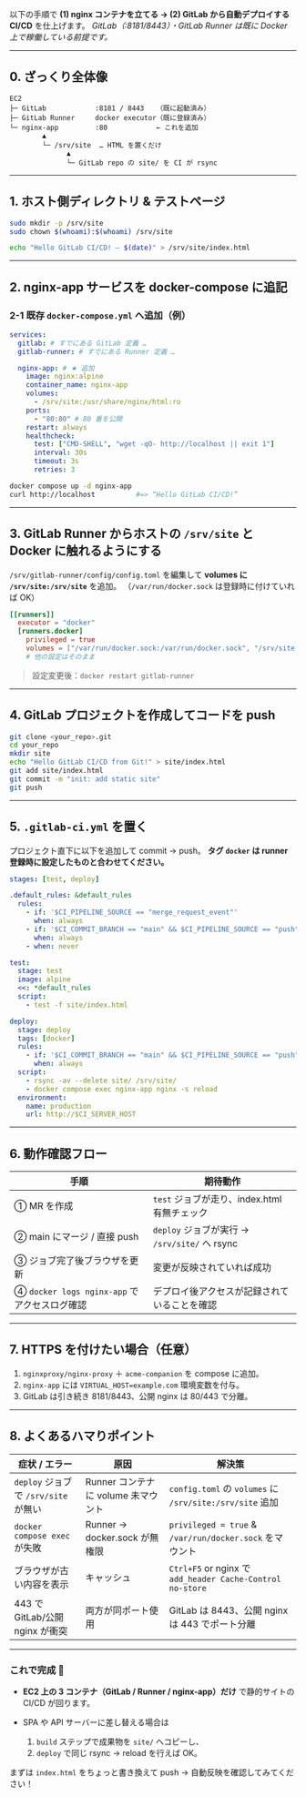 以下の手順で **(1) nginx コンテナを立てる → (2) GitLab から自動デプロイする CI/CD** を仕上げます。
_GitLab（:8181/8443）・GitLab Runner は既に Docker 上で稼働している前提です。_

---

## 0. ざっくり全体像

```text
EC2
├─ GitLab            :8181 / 8443   （既に起動済み）
├─ GitLab Runner     docker executor（既に登録済み）
└─ nginx-app         :80            ← これを追加
        ▲
        └─ /srv/site  … HTML を置くだけ
              ▲
              └─ GitLab repo の site/ を CI が rsync
```

---

## 1. ホスト側ディレクトリ & テストページ

```bash
sudo mkdir -p /srv/site
sudo chown $(whoami):$(whoami) /srv/site

echo "Hello GitLab CI/CD! – $(date)" > /srv/site/index.html
```

---

## 2. nginx-app サービスを docker-compose に追記

### 2-1 既存 `docker-compose.yml` へ追加（例）

```yaml
services:
  gitlab: # すでにある GitLab 定義 …
  gitlab-runner: # すでにある Runner 定義 …

  nginx-app: # ★ 追加
    image: nginx:alpine
    container_name: nginx-app
    volumes:
      - /srv/site:/usr/share/nginx/html:ro
    ports:
      - "80:80" # 80 番を公開
    restart: always
    healthcheck:
      test: ["CMD-SHELL", "wget -qO- http://localhost || exit 1"]
      interval: 30s
      timeout: 3s
      retries: 3
```

```bash
docker compose up -d nginx-app
curl http://localhost          #=> “Hello GitLab CI/CD!”
```

---

## 3. GitLab Runner からホストの `/srv/site` と Docker に触れるようにする

`/srv/gitlab-runner/config/config.toml` を編集して **volumes に `/srv/site:/srv/site`** を追加。
（`/var/run/docker.sock` は登録時に付けていれば OK）

```toml
[[runners]]
  executor = "docker"
  [runners.docker]
    privileged = true
    volumes = ["/var/run/docker.sock:/var/run/docker.sock", "/srv/site:/srv/site"]
    # 他の設定はそのまま
```

> 設定変更後：`docker restart gitlab-runner`

---

## 4. GitLab プロジェクトを作成してコードを push

```bash
git clone <your_repo>.git
cd your_repo
mkdir site
echo "Hello GitLab CI/CD from Git!" > site/index.html
git add site/index.html
git commit -m "init: add static site"
git push
```

---

## 5. `.gitlab-ci.yml` を置く

プロジェクト直下に以下を追加して commit → push。
**タグ `docker` は runner 登録時に設定したものと合わせてください。**

```yaml
stages: [test, deploy]

.default_rules: &default_rules
  rules:
    - if: '$CI_PIPELINE_SOURCE == "merge_request_event"'
      when: always
    - if: '$CI_COMMIT_BRANCH == "main" && $CI_PIPELINE_SOURCE == "push"'
      when: always
    - when: never

test:
  stage: test
  image: alpine
  <<: *default_rules
  script:
    - test -f site/index.html

deploy:
  stage: deploy
  tags: [docker]
  rules:
    - if: '$CI_COMMIT_BRANCH == "main" && $CI_PIPELINE_SOURCE == "push"'
      when: always
  script:
    - rsync -av --delete site/ /srv/site/
    - docker compose exec nginx-app nginx -s reload
  environment:
    name: production
    url: http://$CI_SERVER_HOST
```

---

## 6. 動作確認フロー

| 手順                                         | 期待動作                                      |
| -------------------------------------------- | --------------------------------------------- |
| ① MR を作成                                  | `test` ジョブが走り、index.html 有無チェック  |
| ② main にマージ / 直接 push                  | `deploy` ジョブが実行 → `/srv/site/` へ rsync |
| ③ ジョブ完了後ブラウザを更新                 | 変更が反映されていれば成功                    |
| ④ `docker logs nginx-app` でアクセスログ確認 | デプロイ後アクセスが記録されていることを確認  |

---

## 7. HTTPS を付けたい場合（任意）

1. `nginxproxy/nginx-proxy` ＋ `acme-companion` を compose に追加。
2. `nginx-app` には `VIRTUAL_HOST=example.com` 環境変数を付与。
3. GitLab は引き続き 8181/8443、公開 nginx は 80/443 で分離。

---

## 8. よくあるハマりポイント

| 症状 / エラー                        | 原因                                | 解決策                                                    |
| ------------------------------------ | ----------------------------------- | --------------------------------------------------------- |
| `deploy` ジョブで `/srv/site` が無い | Runner コンテナに volume 未マウント | `config.toml` の `volumes` に `/srv/site:/srv/site` 追加  |
| `docker compose exec` が失敗         | Runner → docker.sock が無権限       | `privileged = true` & `/var/run/docker.sock` をマウント   |
| ブラウザが古い内容を表示             | キャッシュ                          | `Ctrl+F5` or nginx で `add_header Cache-Control no-store` |
| 443 で GitLab/公開 nginx が衝突      | 両方が同ポート使用                  | GitLab は 8443、公開 nginx は 443 でポート分離            |

---

### これで完成 🎉

- **EC2 上の 3 コンテナ（GitLab / Runner / nginx-app）だけ** で静的サイトの CI/CD が回ります。
- SPA や API サーバーに差し替える場合は

  1. `build` ステップで成果物を `site/` へコピーし、
  2. `deploy` で同じ rsync → reload を行えば OK。

まずは `index.html` をちょっと書き換えて push → 自動反映を確認してみてください！

